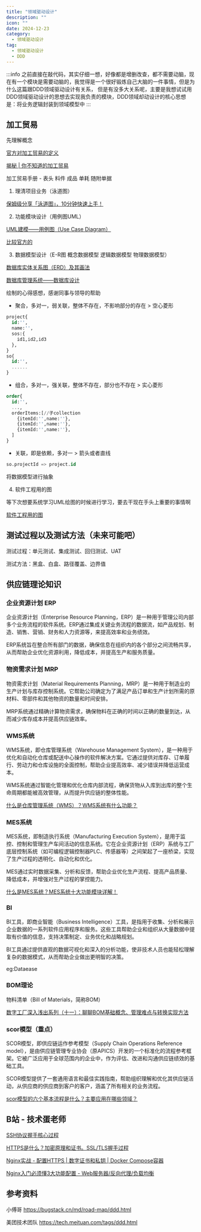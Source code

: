 ```yaml
---
title: "领域驱动设计"
description: ""
icon: ""
date: 2024-12-23
category:
  - 领域驱动设计
tag:
  - 领域驱动设计
  - DDD
---
```


:::info
之前直接在敲代码，其实仔细一想，好像都是增删改查，都不需要动脑，现在有一个模块是需要动脑的，我觉得是一个很好锻炼自己大脑的一件事情，但是为什么这篇跟DDD领域驱动设计有关系，
但是有没多大关系呢，主要是我想试试用DDD领域驱动设计的思想去实现我负责的模块，DDD领域却动设计的核心思想是：将业务逻辑封装到领域模型中
:::

## 加工贸易

先理解概念

[官方对加工贸易的定义](http://gdfs.customs.gov.cn/shenzhen_customs/511683/jgmycjsfw86/index.html?VbY7rnwef3WG=1735220772702#rcep-nav-jj)

[揭秘 | 你不知道的加工贸易](https://mp.weixin.qq.com/s?__biz=MzI2NDk0MDA3Nw==&mid=2247491545&idx=2&sn=3155ce2b4d74ada41d6feb419d441c2f&chksm=eaa5a09bddd2298d253ad9d2c9adb31f66ccd5c64227b6819fad7ec51ae84701491cac011440&mpshare=1&scene=1&srcid=&sharer_sharetime=1591283174536&sharer_shareid=9f26ae67f599df3a787d78f095e17c35&key=06d78db2315ea10672700f292097d0d1275d6371120abf70391efe49d41500a5d0a5c407b6a25aa4393ef5061c0fb0b1f5e45a7c48db0aee3dddc0d0374caeac2c2c76e6e92cb7576da89a0752bf97ce&ascene=1&uin=MjU3NjY0NTcxNQ%3D%3D&devicetype=Windows+10+x64&version=6209007b&lang=zh_CN&exportkey=AwXUfI8MKfZ9dojvcgHWc1c%3D&pass_ticket=bCCcJ7sG0yvejbZGrMzIaB22Io3bqyglDyVrfeFsuD5e0QsZFkc4kkfk4iKyLuLq)

加工贸易手册 - 表头 料件 成品 单耗 随附单据

1. 理清项目业务（泳道图）

[保姆级分享「泳道图」，10分钟快速上手！](https://blog.csdn.net/xiaobaiyanghaowa/article/details/135631855)

2. 功能模块设计（用例图UML）

[UML建模——用例图（Use Case Diagram）](https://www.cnblogs.com/lcword/p/10472040.html)

[比较官方的](https://www.visual-paradigm.com/cn/guide/uml-unified-modeling-language/what-is-uml/)

3. 数据模型设计（E-R图 概念数据模型 逻辑数据模型 物理数据模型）

[数据库实体关系图（ERD）及其画法](https://blog.csdn.net/WHEgqing/article/details/108998283)

[数据库管理系统——数据库设计](https://blog.csdn.net/n04j04h06/article/details/144607310)

绘制的心得感想，感谢同事与领导的帮助
- 聚合，多对一，弱关联，整体不存在，不影响部分的存在 > 空心菱形
```sql
project{
  id:'',
  name:'',
  sos:{
    id1,id2,id3
  },
}
so{
  id:'',
  ......
}
```
- 组合，多对一，强关联，整体不存在，部分也不存在 > 实心菱形
```sql
order{
  id:'',
  ...,
  orderItems:[//子collection
    {itemId:'',name:''},
    {itemId:'',name:''},
    {itemId:'',name:''},
  ]
}
```
- 关联，即是依赖，多对一 > 箭头或者直线
```sql
so.projectId => project.id
```

将数据模型进行抽象

4. 软件工程用的图

等下次想要系统学习UML绘图的时候进行学习，要去干现在手头上重要的事情啊

[软件工程用的图](https://blog.csdn.net/gezailushang/article/details/114963660)

## 测试过程以及测试方法（未来可能吧）

测试过程：单元测试、集成测试、回归测试、UAT

测试方法：黑盒、白盒、路径覆盖、边界值

## 供应链理论知识
### 企业资源计划 ERP

企业资源计划（Enterprise Resource Planning，ERP）是一种用于管理公司内部多个业务流程的软件系统。ERP通过集成关键业务流程的数据流，如产品规划、制造、销售、营销、财务和人力资源等，来提高效率和业务绩效。

ERP系统旨在整合所有部门的数据，确保信息在组织内的各个部分之间流畅共享，从而帮助企业优化资源利用，降低成本，并提高生产和服务质量。

### 物资需求计划 MRP

物资需求计划（Material Requirements Planning，MRP）是一种用于制造业的生产计划与库存控制系统。它帮助公司确定为了满足产品订单和生产计划所需的原材料、零部件和其他物资的数量和时间安排。

MRP系统通过精确计算物资需求，确保物料在正确的时间以正确的数量到达，从而减少库存成本并提高供应链效率。

### WMS系统

WMS系统，即仓库管理系统（Warehouse Management System），是一种用于优化和自动化仓库或配送中心操作的软件解决方案。它通过提供对库存、订单履行、劳动力和仓库设施的全面控制，帮助企业提高效率、减少错误并降低运营成本。

WMS系统通过智能化管理和优化仓库内部流程，确保货物从入库到出库的整个生命周期都能被高效管理，从而提升供应链的整体性能。

[什么是仓库管理系统（WMS）？WMS系统有什么功能？](https://zhuanlan.zhihu.com/p/706339783)

### MES系统

MES系统，即制造执行系统（Manufacturing Execution System），是用于监控、控制和管理生产车间活动的信息系统。它在企业资源计划（ERP）系统与工厂底层控制系统（如可编程逻辑控制器PLC、传感器等）之间架起了一座桥梁，实现了生产过程的透明化、自动化和优化。

MES通过实时数据采集、分析和反馈，帮助企业优化生产流程、提高产品质量、降低成本，并增强对生产过程的掌控能力。

[什么是MES系统？MES系统十大功能模块详解！](https://zhuanlan.zhihu.com/p/684141242)

### BI

BI工具，即商业智能（Business Intelligence）工具，是指用于收集、分析和展示企业数据的一系列软件应用程序和服务。这些工具帮助企业和组织从大量数据中提取有价值的信息，支持决策制定、业务优化和战略规划。

BI工具通过提供直观的数据可视化和深入的分析功能，使非技术人员也能轻松理解复杂的数据模式，从而帮助企业做出更明智的决策。

eg:Dataease

### BOM理论

物料清单（Bill of Materials，简称BOM）

[数字工厂深入浅出系列（十一）：聊聊BOM基础概念、管理难点与转换实现方法](https://bbs.huaweicloud.com/blogs/408309)

### scor模型（重点）

SCOR模型，即供应链运作参考模型（Supply Chain Operations Reference model），是由供应链管理专业协会（原APICS）开发的一个标准化的流程参考框架。它被广泛应用于全球范围内的企业中，作为评估、改进和沟通供应链绩效的基础工具。

SCOR模型提供了一套通用语言和最佳实践指南，帮助组织理解和优化其供应链活动，从供应商的供应商到客户的客户，涵盖了所有相关的业务流程。

[scor模型的六个基本流程是什么？主要应用在哪些领域？](https://baijiahao.baidu.com/s?id=1784173423923173492&wfr=spider&for=pc)

## B站 - 技术蛋老师

[SSH协议握手核心过程](https://www.bilibili.com/video/BV13P4y1o76u/?spm_id_from=333.788.videopod.sections&vd_source=834d9d69a86c55d6acbaf9e5dbe37bb2)

[HTTPS是什么？加密原理和证书。SSL/TLS握手过程](https://www.bilibili.com/video/BV1KY411x7Jp/?spm_id_from=333.337.search-card.all.click&vd_source=834d9d69a86c55d6acbaf9e5dbe37bb2)

[Nginx实战 - 配置HTTPS | 数字证书和私钥 | Docker Compose容器](https://www.bilibili.com/video/BV1uH4y1w7je/?vd_source=834d9d69a86c55d6acbaf9e5dbe37bb2)

[Nginx入门必须懂3大功能配置 - Web服务器/反向代理/负载均衡](https://www.bilibili.com/video/BV1TZ421b7SD/?vd_source=834d9d69a86c55d6acbaf9e5dbe37bb2)

## 参考资料

小傅哥 https://bugstack.cn/md/road-map/ddd.html

美团技术团队 https://tech.meituan.com/tags/ddd.html
